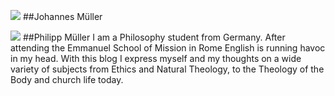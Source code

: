 ![]({{site.baseurl}}/)
##Johannes Müller


![](https://github.com/Bonifatius/bonifatius.github.io/blob/master/images/philipp-portrait-15.jpg)
##Philipp Müller
I am a Philosophy student from Germany. After attending the Emmanuel School of Mission in Rome English is running havoc in my head. With this blog I express myself and my thoughts on a wide variety of subjects from Ethics and Natural Theology, to the Theology of the Body and church life today. 